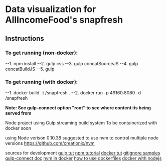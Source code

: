# Data visualization for AllIncomeFood's snapfresh

## Instructions

### To get running (non-docker):
--1. npm install
--2. gulp css
--3. gulp concatSourceJS
--4. gulp concatBuildJS
--5. gulp

### To get running (with docker):
--1. docker build -t <your username>/snapfresh .
--2. docker run -p 49160:8080 -d <your username>/snapfresh

__Note: See gulp-connect option "root" to see where content its being served from__

Node project using Gulp streaming build system
To be containerized with docker soon

using Node verison 0.10.38
suggested to use nvm to control multiple node versions
https://github.com/creationix/nvm

sources for development
[gulp tut](https://travismaynard.com/writing/getting-started-with-gulp)
[npm tutorial](http://nodeschool.io/#workshoppers)
[docker tut](http://docs.docker.com/mac/started/)
[gitignore samples](https://github.com/github/gitignore)
[gulp-connect doc](https://www.npmjs.com/package/gulp-connect)
[nvm in docker](http://stackoverflow.com/questions/25899912/install-nvm-in-dockerhello)
[how to use dockerfiles](https://www.digitalocean.com/community/tutorials/docker-explained-using-dockerfiles-to-automate-building-of-images)
[docker with nodejs](https://docs.docker.com/examples/nodejs_web_app/)
